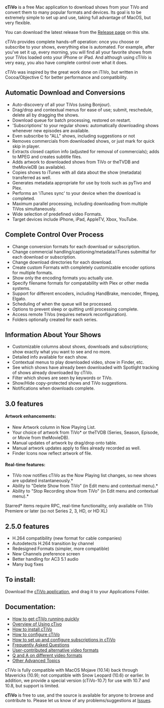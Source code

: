 **cTiVo** is a free Mac application to download shows from your TiVo and convert them to many popular formats and devices. Its goal is to be extremely simple to set up and use, taking full advantage of MacOS, but very flexible. 

You can download the latest release from the [Release page](../../releases) on this site.

cTiVo provides complete hands-off operation: once you choose or subscribe to your shows, everything else is automated. For example, after you've set it up, every morning, you will find all your favorite shows from your TiVos loaded onto your iPhone or iPad. And although using cTiVo is very easy, you also have complete control over what it does.

cTiVo was inspired by the great work done on iTiVo, but written in Cocoa/Objective C for better performance and compatibility.

## Automatic Download and Conversions
  * Auto-discovery of all your TiVos (using Bonjour).
  * Drag/drop and contextual menus for ease of use; submit, reschedule, delete all by dragging the shows.
  * Download queue for batch processing, restored on restart.
  * 'Subscriptions' to your regular shows: automatically downloading shows whenever new episodes are available.
  * Even subscribe to "ALL" shows, including suggestions or not
  * Removes commercials from downloaded shows, or just mark for quick skip in player.
  * Extracts closed caption info (adjusted for removal of commercials); adds to MPEG and creates subtitle files.
  * Adds artwork to downloaded shows from TiVo or theTVDB and theMovieDB (as available).
  * Copies shows to iTunes with all data about the show (metadata) transferred as well.
  * Generates metadata appropriate for use by tools such as pyTivo and Plex.
  * Performs an 'iTunes sync' to your device when the download is completed. 
  * Maximum parallel processing, including downloading from multiple TiVos simultaneously.
  * Wide selection of predefined video Formats.
  * Target devices include iPhone, iPad, AppleTV, Xbox, YouTube.

## Complete Control Over Process
  * Change conversion formats for each download or subscription.
  * Change commercial handling/captioning/metadata/iTunes submittal for each download or subscription.
  * Change download directories for each download.
  * Create custom Formats with completely customizable encoder options for multiple formats.
  * Show only the encoding formats you actually use.
  * Specify filename formats for compatability with Plex or other media systems.
  * Support for different encoders, including HandBrake, mencoder, ffmpeg, Elgato.
  * Scheduling of when the queue will be processed.
  * Options to prevent sleep or quitting until processing complete.
  * Access remote TiVos (requires network reconfiguration).
  * Folders optionally created for each series.

## Information About Your Shows
  * Customizable columns about shows, downloads and subscriptions; show exactly what you want to see and no more.
  * Detailed info available for each show.
  * Contextual menus to play downloaded video, show in Finder, etc.
  * See which shows have already been downloaded with Spotlight tracking of shows already downloaded by cTiVo.
  * Filter which shows are seen by keywords or TiVo.
  * Show/Hide copy-protected shows and TiVo suggestions.
  * Notifications when downloads complete.

## 3.0 features
#### Artwork enhancements:

  * New Artwork column in Now Playing List.
  * Your choice of artwork from TiVo* or theTVDB (Series, Season, Episode, or Movie from theMovieDB).
  * Manual updates of artwork by drag/drop onto table.
  * Manual artwork updates apply to files already recorded as well.
  * Finder Icons now reflect artwork of file.

#### Real-time features:

  * TiVo now notifies cTiVo as the Now Playing list changes, so new shows are updated instantaneously.*
  * Ability to "Delete Show from TiVo" (in Edit menu and contextual menu).*
  * Ability to "Stop Recording show from TiVo" (in Edit menu and contextual menu).*

Starred* items require RPC, real-time functionality, only available on TiVo Premiere or later (so not Series 2, 3, HD, or HD XL)

## 2.5.0 features

  * H.264 compatibility (new format for cable companies)
  * Autodetects H.264 transition by channel
  * Redesigned Formats (simpler, more compatible)
  * New Channels preference screen
  * Better handling for AC3 5.1 audio
  * Many bug fixes

## To install:

Download the [cTiVo application](https://github.com/dscottbuch/cTiVo/releases), and drag it to your Applications Folder.

## Documentation:

  * [How to get cTiVo running quickly](../../wiki/Quick-Start)
  * [Overview of Using cTivo](../../wiki/Overview)
  * [How to install cTiVo](../../wiki/Installation)
  * [How to configure cTiVo ](../../wiki/Configuration)
  * [How to set up and configure subscriptions in cTiVo](../../wiki/Subscriptions)
  * [Frequently Asked Questions](../../wiki/FAQ)
  * [User-contributed alternative video formats](../../wiki/Alternative-Formats)
  * [Q and A on different video formats](../../wiki/Video-Formats)
  * [Other Advanced Topics](../../wiki/Advanced-Topics)

cTiVo is fully compatible with MacOS Mojave (10.14) back through Mavericks (10.9); not compatible with Snow Leopard (10.6) or earlier. In addition, we provide a special version (cTiVo-10.7) for use with 10.7 and 10.8, but support is limited.

**cTiVo** is free to use, and the source is available for anyone to browse and contribute to. Please let us know of any problems/suggestions at [Issues](https://github.com/mackworth/cTiVo/issues).
